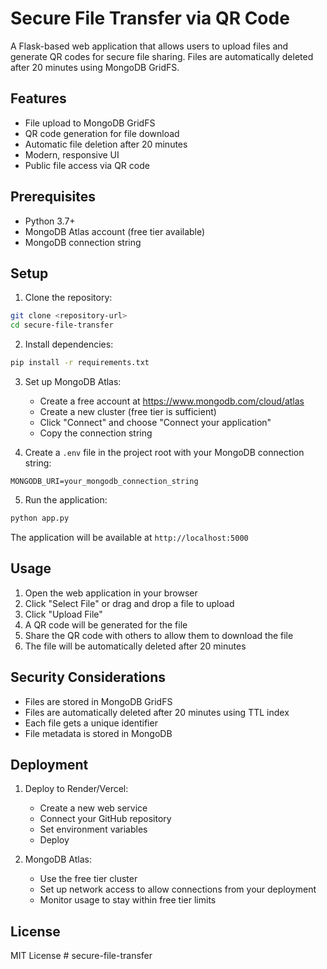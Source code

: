 # Secure File Transfer via QR Code

A Flask-based web application that allows users to upload files and generate QR codes for secure file sharing. Files are automatically deleted after 20 minutes using MongoDB GridFS.

## Features

- File upload to MongoDB GridFS
- QR code generation for file download
- Automatic file deletion after 20 minutes
- Modern, responsive UI
- Public file access via QR code

## Prerequisites

- Python 3.7+
- MongoDB Atlas account (free tier available)
- MongoDB connection string

## Setup

1. Clone the repository:
```bash
git clone <repository-url>
cd secure-file-transfer
```

2. Install dependencies:
```bash
pip install -r requirements.txt
```

3. Set up MongoDB Atlas:
   - Create a free account at https://www.mongodb.com/cloud/atlas
   - Create a new cluster (free tier is sufficient)
   - Click "Connect" and choose "Connect your application"
   - Copy the connection string

4. Create a `.env` file in the project root with your MongoDB connection string:
```
MONGODB_URI=your_mongodb_connection_string
```

5. Run the application:
```bash
python app.py
```

The application will be available at `http://localhost:5000`

## Usage

1. Open the web application in your browser
2. Click "Select File" or drag and drop a file to upload
3. Click "Upload File"
4. A QR code will be generated for the file
5. Share the QR code with others to allow them to download the file
6. The file will be automatically deleted after 20 minutes

## Security Considerations

- Files are stored in MongoDB GridFS
- Files are automatically deleted after 20 minutes using TTL index
- Each file gets a unique identifier
- File metadata is stored in MongoDB

## Deployment

1. Deploy to Render/Vercel:
   - Create a new web service
   - Connect your GitHub repository
   - Set environment variables
   - Deploy

2. MongoDB Atlas:
   - Use the free tier cluster
   - Set up network access to allow connections from your deployment
   - Monitor usage to stay within free tier limits

## License

MIT License #   s e c u r e - f i l e - t r a n s f e r  
 